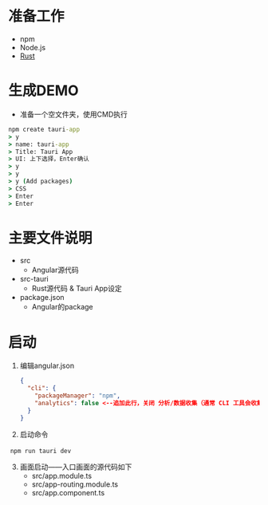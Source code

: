 # 准备工作

- npm
- Node.js
- [Rust](https://rust-lang.org/ja/tools/install/)

# 生成DEMO

- 准备一个空文件夹，使用CMD执行

```cmd
npm create tauri-app
> y
> name: tauri-app
> Title: Tauri App
> UI: 上下选择，Enter确认
> y
> y
> y (Add packages)
> CSS
> Enter
> Enter
```

# 主要文件说明

- src
  - Angular源代码
- src-tauri
  - Rust源代码 & Tauri App设定
- package.json
  - Angular的package

# 启动

1. 编辑angular.json

   ```json
   {
     "cli": {
       "packageManager": "npm",
       "analytics": false <--追加此行，关闭 分析/数据收集（通常 CLI 工具会收集使用数据）
     }
   }
   ```

2. 启动命令

​	`npm run tauri dev`

3. 画面启动——入口画面的源代码如下
   - src/app.module.ts
   - src/app-routing.module.ts
   - src/app.component.ts
